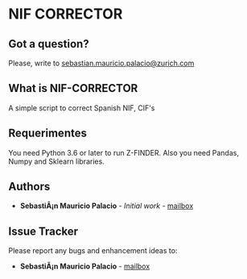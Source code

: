 # NIF CORRECTOR

## Got a question?

Please, write to sebastian.mauricio.palacio@zurich.com

## What is NIF-CORRECTOR

A simple script to correct Spanish NIF, CIF's

## Requerimentes

You need Python 3.6 or later to run Z-FINDER. Also you need Pandas, Numpy and Sklearn libraries.

## Authors

* **SebastiÃ¡n Mauricio Palacio** - *Initial work* - [mailbox](sebastian.mauricio.palacio@zurich.com)

## Issue Tracker

Please report any bugs and enhancement ideas to:

* **SebastiÃ¡n Mauricio Palacio** - [mailbox](sebastian.mauricio.palacio@zurich.com)

